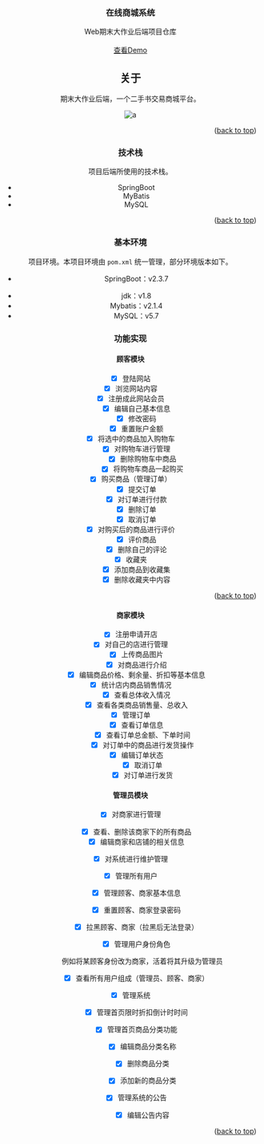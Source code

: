<div align="center">
  <h3 align="center">在线商城系统</h3
  <p align="center">
    Web期末大作业后端项目仓库
    <br />
    <br />
    <a href="http://119.23.46.102:8081/home">查看Demo</a>
  </p>



## 关于

期末大作业后端，一个二手书交易商城平台。

![a](https://cdn.jsdelivr.net/gh/Hacker-C/Picture-Bed@main/javaweb/home.4cevksvgsy60.webp)



<p align="right">(<a href="#top">back to top</a>)</p>



### 技术栈

项目后端所使用的技术栈。

* SpringBoot
* MyBatis
* MySQL

<p align="right">(<a href="#top">back to top</a>)</p>

### 基本环境

项目环境。本项目环境由 `pom.xml` 统一管理，部分环境版本如下。

- SpringBoot：v2.3.7

* jdk：v1.8
* Mybatis：v2.1.4
* MySQL：v5.7
### 功能实现

#### 顾客模块

- [x] 登陆网站
- [x] 浏览网站内容
- [x] 注册成此网站会员
    - [x] 编辑自己基本信息
    - [x] 修改密码
    - [x] 重置账户金额
- [x] 将选中的商品加入购物车
    - [x] 对购物车进行管理
      - [x] 删除购物车中商品
      - [x] 将购物车商品一起购买
- [x] 购买商品（管理订单）
    - [x] 提交订单
    - [x] 对订单进行付款
    - [x] 删除订单
    - [x] 取消订单
- [x] 对购买后的商品进行评价
    - [x] 评价商品
    - [x] 删除自己的评论
- [x] 收藏夹
    - [x] 添加商品到收藏集
    - [x] 删除收藏夹中内容

<p align="right">(<a href="#top">back to top</a>)</p>

#### 商家模块

- [x] 注册申请开店
- [x] 对自己的店进行管理
  - [x] 上传商品图片
  - [x] 对商品进行介绍
  - [x] 编辑商品价格、剩余量、折扣等基本信息
- [x] 统计店内商品销售情况
  - [x] 查看总体收入情况
  - [x] 查看各类商品销售量、总收入
- [x] 管理订单
  - [x] 查看订单信息
    - [x] 查看订单总金额、下单时间
    - [x] 对订单中的商品进行发货操作
  - [x] 编辑订单状态
    - [x] 取消订单
    - [x] 对订单进行发货

#### 管理员模块

- [x] 对商家进行管理

  - [x] 查看、删除该商家下的所有商品
  - [x] 编辑商家和店铺的相关信息

- [x] 对系统进行维护管理

- [x] 管理所有用户

  - [x] 管理顾客、商家基本信息

  - [x] 重置顾客、商家登录密码

  - [x] 拉黑顾客、商家（拉黑后无法登录）

  - [x] 管理用户身份角色

    例如将某顾客身份改为商家，活着将其升级为管理员

  - [x] 查看所有用户组成（管理员、顾客、商家）

- [x] 管理系统

  - [x] 管理首页限时折扣倒计时时间
  - [x] 管理首页商品分类功能
  
    - [x] 编辑商品分类名称
  
    - [x] 删除商品分类
  
    - [x] 添加新的商品分类
  - [x] 管理系统的公告
    - [x] 编辑公告内容

<p align="right">(<a href="#top">back to top</a>)</p>
